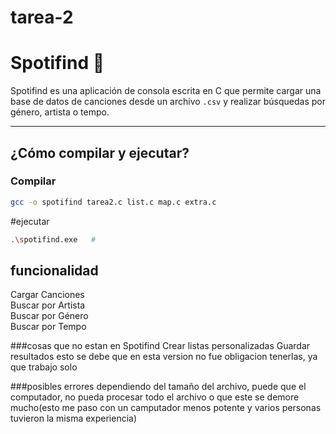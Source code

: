 # tarea-2

# Spotifind 🎵

Spotifind es una aplicación de consola escrita en C que permite cargar una base de datos de canciones desde un archivo `.csv` y realizar búsquedas por género, artista o tempo.

---

## ¿Cómo compilar y ejecutar?
### Compilar

```bash
gcc -o spotifind tarea2.c list.c map.c extra.c
````
#ejecutar
````bash
.\spotifind.exe   #
````

## funcionalidad
Cargar Canciones	
Buscar por Artista	
Buscar por Género	
Buscar por Tempo	

###cosas que no estan en Spotifind
Crear listas personalizadas	
Guardar resultados
esto se debe que en esta version no fue obligacion tenerlas, ya que trabajo solo

###posibles errores
dependiendo del tamaño del archivo, puede que el computador, no pueda procesar todo el archivo o que este se demore mucho(esto me paso con un camputador menos potente y varios personas tuvieron la misma experiencia)



